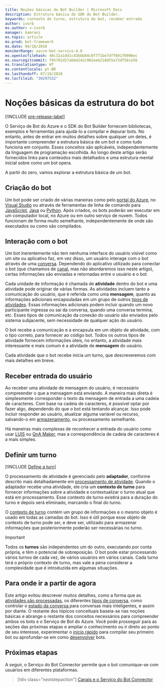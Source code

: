 ```yaml
---
title: Noções básicas do Bot Builder | Microsoft Docs
description: Estrutura básica do SDK do Bot Builder.
keywords: contexto de turno, estrutura do bot, receber entrada
author: ivorb
ms.author: v-ivorb
manager: kamrani
ms.topic: article
ms.prod: bot-framework
ms.date: 04/18/2018
monikerRange: azure-bot-service-4.0
ms.openlocfilehash: 48c32a1dd1c43bbb84c0f771be7dff691f0996ec
ms.sourcegitcommit: f95702d27abbd242c902eeb218d55a72df56ce56
ms.translationtype: HT
ms.contentlocale: pt-BR
ms.lasthandoff: 07/19/2018
ms.locfileid: "39297532"
---
```

# <a name="basic-bot-structure"></a>Noções básicas da estrutura do bot

[!INCLUDE [pre-release-label](~/includes/pre-release-label.md)]

O Serviço de Bot do Azure e o SDK do Bot Builder fornecem bibliotecas, exemplos e ferramentas para ajudá-lo a compilar e depurar bots. No entanto, antes de entrar em muitos detalhes sobre qualquer um deles, é importante compreender a estrutura básica de um bot e como tudo funciona em conjunto. Esses conceitos são aplicáveis, independentemente da linguagem de programação escolhida. Ao longo deste artigo serão fornecidos links para conteúdos mais detalhados e uma estrutura mental inicial sobre como um bot opera.

A partir do zero, vamos explorar a estrutura básica de um bot.

## <a name="creation-of-your-bot"></a>Criação do bot

Um bot pode ser criado de várias maneiras como pelo [portal do Azure](~/bot-service-quickstart.md), no [Visual Studio](~/dotnet/bot-builder-dotnet-sdk-quickstart.md) ou através de ferramentas de linha de comando para [JavaScript](~/javascript/bot-builder-javascript-quickstart.md), [Java](~/java/bot-builder-java-quickstart.md) ou [Python](~/python/bot-builder-python-quickstart.md). Após criados, os bots poderão ser executar em um computador local, no Azure ou em outro serviço de nuvem. Todos funcionam de forma muito semelhante, independentemente de onde são executados ou como são compilados.

## <a name="interaction-with-your-bot"></a>Interação com o bot

Um bot inerentemente não tem nenhuma interface do usuário visível como um site ou aplicativo faz, em vez disso, um usuário interage com o bot através de uma [conversa](~/v4sdk/bot-concepts.md#activities-and-conversations). Dependendo do aplicativo utilizado para conectar o bot (que chamamos de [canal](~/v4sdk/bot-concepts.md), mas não abordaremos isso neste artigo), certas informações são enviadas e retornadas entre o usuário e o bot.

Cada unidade de informação é chamada de **atividade** dentro do bot e uma atividade pode originar de várias formas. As atividades incluem tanto a comunicação do usuário, que é referida como uma **mensagem**, quanto as informações adicionais encapsuladas em um grupo de outros [tipos de atividades](~/bot-service-activities-entities.md). Essas informações adicionais podem incluir quando um novo participante ingressa ou sai da conversa, quando uma conversa termina, etc. Esses tipos de comunicação da conexão do usuário são enviados pelo sistema subjacente, sem necessidade de qualquer ação do usuário.

O bot recebe a comunicação e a encapsula em um objeto de atividade, com o tipo correto, para fornecer ao código bot. Todos os outros tipos de atividade fornecem informações úteis, no entanto, a atividade mais interessante e mais comum é a atividade de **mensagem** do usuário.

Cada atividade que o bot recebe inicia um turno, que descreveremos com mais detalhes em breve.

## <a name="receiving-user-input"></a>Receber entrada do usuário

Ao receber uma atividade de mensagem do usuário, é necessário compreender o que a mensagem está enviando. A maneira mais direta é simplesmente corresponder o texto da mensagem de entrada a uma cadeia de caracteres. Com base na cadeia de caracteres, é possível optar por fazer algo, dependendo do que o bot está tentando alcançar. Isso pode incluir responder ao usuário, atualizar alguma variável ou recurso, salvando-o em [armazenamento](~/v4sdk/bot-builder-storage-concept.md), ou processamento semelhante.

Há maneiras mais complexas de reconhecer a entrada do usuário como usar [LUIS](~/v4sdk/bot-builder-concept-luis.md) ou [QnA Maker](~/v4sdk/bot-builder-howto-qna.md), mas a correspondência de cadeia de caracteres é a mais simples.

## <a name="defining-a-turn"></a>Definir um turno

[!INCLUDE [Define a turn](~/includes/snippet-definition-turn.md)]

O processamento de atividade é gerenciado pelo **adaptador**, conforme descrito mais detalhadamente em [processamento de atividade](~/v4sdk/bot-builder-concept-activity-processing.md). Quando o adaptador recebe uma atividade, ele cria um **contexto de turno** para fornecer informações sobre a atividade e contextualizar o turno atual que está em processamento. Esse contexto de turno existirá para a duração do turno e depois será eliminado, marcando o final do turno.

O [contexto de turno](~/v4sdk/bot-builder-concept-activity-processing.md#turn-context) contém um grupo de informações e o mesmo objeto é usado em todas as camadas do bot. Isso é útil porque esse objeto de contexto de turno pode ser, e deve ser, utilizado para armazenar informações que posteriormente poderão ser necessárias no turno.

> [!IMPORTANT]
> Todos os **turnos** são independentes um do outro, executando por conta própria, e têm o potencial de sobreposição. O bot pode estar processando vários turnos de cada vez, de vários usuários em vários canais. Cada turno terá o próprio contexto de turno, mas vale a pena considerar a complexidade que é introduzida em algumas situações.

## <a name="where-to-go-from-here"></a>Para onde ir a partir de agora

Este artigo evitou descrever muitos detalhes, como a forma que as [atividades são processadas](~/v4sdk/bot-builder-concept-activity-processing.md), os diferentes [tipos de conversa](~/v4sdk/bot-builder-conversations.md), como controlar o [estado da conversa ](~/v4sdk/bot-builder-storage-concept.md) para conversas mais inteligentes, e assim por diante. O restante dos tópicos conceituais baseia-se nas noções básicas e abrange o restante dos conceitos necessários para compreender ambos os bots e o Serviço de Bot do Azure. Você pode prosseguir para as seções das próximas etapas e ampliar o conhecimento ou ir direto ao ponto de seu interesse, experimentar o [início rápido](~/bot-service-quickstart.md) para compilar seu primeiro bot ou aprofundar-se em como [desenvolver](~/v4sdk/bot-builder-howto-send-messages.md) bots.

## <a name="next-steps"></a>Próximas etapas

A seguir, o Serviço do Bot Connector permite que o bot comunique-se com usuários em diferentes plataformas.

> [!div class="nextstepaction"]
> [Canais e o Serviço do Bot Connector](~/v4sdk/bot-concepts.md)
